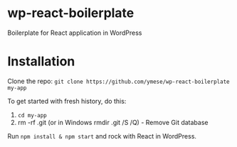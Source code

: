 # wp-react-boilerplate
Boilerplate for React application in WordPress

# Installation

Clone the repo: `git clone https://github.com/ymese/wp-react-boilerplate my-app`

To get started with fresh history, do this:

1. ```cd my-app```
1. rm -rf .git (or in Windows rmdir .git /S /Q) - Remove Git database

Run `npm install & npm start` and rock with React in WordPress.


